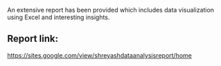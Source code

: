 An extensive report has been provided which includes data visualization using Excel and interesting insights.

## Report link:
https://sites.google.com/view/shreyashdataanalysisreport/home
